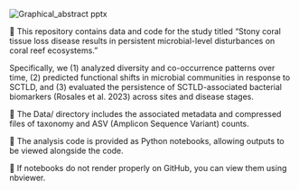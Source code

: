 
![Graphical_abstract pptx](https://github.com/user-attachments/assets/6e549127-a67c-46aa-b273-c3b3ce3db50d)


📘 This repository contains data and code for the study titled
“Stony coral tissue loss disease results in persistent microbial-level disturbances on coral reef ecosystems.”

Specifically, we (1) analyzed diversity and co-occurrence patterns over time, (2) predicted functional shifts in microbial communities in response to SCTLD, and (3) evaluated the persistence of SCTLD-associated bacterial biomarkers (Rosales et al. 2023) across sites and disease stages.

📂 The Data/ directory includes the associated metadata and compressed files of taxonomy and ASV (Amplicon Sequence Variant) counts.

🐍 The analysis code is provided as Python notebooks, allowing outputs to be viewed alongside the code.

🧾 If notebooks do not render properly on GitHub, you can view them using nbviewer.

